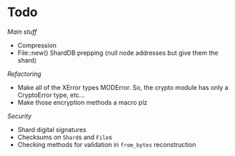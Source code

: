 # Todo

*Main stuff*
 - Compression
 - File::new() ShardDB prepping (null node addresses but give them the shard)

*Refactoring*
 - Make all of the XError types MODError. So, the crypto module has only a CryptoError type, etc...
 - Make those encryption methods a macro plz

*Security*
 - Shard digital signatures
 - Checksums on `Shard`s and `File`s
 - Checking methods for validation in `from_bytes` reconstruction
